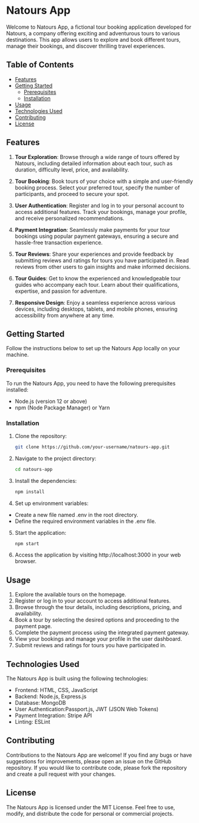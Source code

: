 # Natours App

Welcome to Natours App, a fictional tour booking application developed for Natours, a company offering exciting and adventurous tours to various destinations. This app allows users to explore and book different tours, manage their bookings, and discover thrilling travel experiences.

## Table of Contents

- [Features](#features)
- [Getting Started](#getting-started)
  - [Prerequisites](#prerequisites)
  - [Installation](#installation)
- [Usage](#usage)
- [Technologies Used](#technologies-used)
- [Contributing](#contributing)
- [License](#license)

## Features

1. **Tour Exploration**: Browse through a wide range of tours offered by Natours, including detailed information about each tour, such as duration, difficulty level, price, and availability.

2. **Tour Booking**: Book tours of your choice with a simple and user-friendly booking process. Select your preferred tour, specify the number of participants, and proceed to secure your spot.

3. **User Authentication**: Register and log in to your personal account to access additional features. Track your bookings, manage your profile, and receive personalized recommendations.

4. **Payment Integration**: Seamlessly make payments for your tour bookings using popular payment gateways, ensuring a secure and hassle-free transaction experience.

5. **Tour Reviews**: Share your experiences and provide feedback by submitting reviews and ratings for tours you have participated in. Read reviews from other users to gain insights and make informed decisions.

6. **Tour Guides**: Get to know the experienced and knowledgeable tour guides who accompany each tour. Learn about their qualifications, expertise, and passion for adventure.

7. **Responsive Design**: Enjoy a seamless experience across various devices, including desktops, tablets, and mobile phones, ensuring accessibility from anywhere at any time.


## Getting Started

Follow the instructions below to set up the Natours App locally on your machine.

### Prerequisites

To run the Natours App, you need to have the following prerequisites installed:

- Node.js (version 12 or above)
- npm (Node Package Manager) or Yarn

### Installation

1. Clone the repository:

   ```bash
   git clone https://github.com/your-username/natours-app.git

2. Navigate to the project directory:

    ```bash
    cd natours-app

3. Install the dependencies:

    ```bash
    npm install

4. Set up environment variables:

* Create a new file named .env in the root directory.
* Define the required environment variables in the .env file. 

5. Start the application:

    ```bash
    npm start

6. Access the application by visiting http://localhost:3000 in your web browser.

## Usage

1. Explore the available tours on the homepage.
2. Register or log in to your account to access additional features.
3. Browse through the tour details, including descriptions, pricing, and availability.
4. Book a tour by selecting the desired options and proceeding to the payment page.
5. Complete the payment process using the integrated payment gateway.
6. View your bookings and manage your profile in the user dashboard.
7. Submit reviews and ratings for tours you have participated in.

## Technologies Used

The Natours App is built using the following technologies:

* Frontend: HTML, CSS, JavaScript
* Backend: Node.js, Express.js
* Database: MongoDB
* User Authentication:Passport.js, JWT (JSON Web Tokens)
* Payment Integration: Stripe API
* Linting: ESLint

## Contributing

Contributions to the Natours App are welcome! If you find any bugs or have suggestions for improvements, please open an issue on the GitHub repository. If you would like to contribute code, please fork the repository and create a pull request with your changes.

## License

The Natours App is licensed under the MIT License. Feel free to use, modify, and distribute the code for personal or commercial projects.
